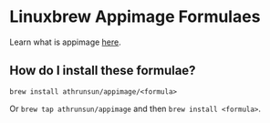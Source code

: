 # Linuxbrew Appimage Formulaes
Learn what is appimage [here](https://appimage.org/).

## How do I install these formulae?
`brew install athrunsun/appimage/<formula>`

Or `brew tap athrunsun/appimage` and then `brew install <formula>`.
